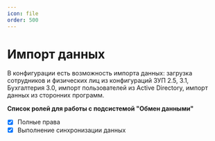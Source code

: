 ```yaml
---
icon: file 
order: 500
---
```


# Импорт данных

В конфигурации есть возможность импорта данных: загрузка сотрудников и физических лиц из конфигураций ЗУП 2.5, 3.1, Бухгалтерия 3.0, импорт пользователей из Active Directory, импорт данных из сторонних программ.

**Список ролей для работы с подсистемой "Обмен данными"**
* [x] Полные права
* [x] Выполнение синхронизации данных
